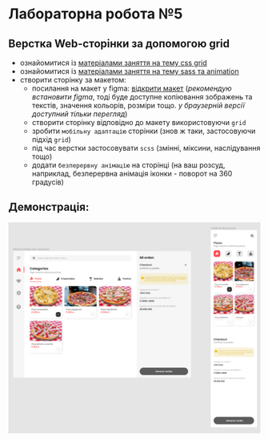 # Лабораторна робота №5
## Верстка Web-сторінки за допомогою grid

- ознайомитися із [матеріалами заняття на тему css grid](./grid/)
- ознайомитися із [матеріалами заняття на тему sass та animation](./sass/)
- створити сторінку за макетом: 
    - посилання на макет у figma: [відкрити макет](https://www.figma.com/file/fE3EC7NOQGeYMVJxxy97ts/Don-remolo-pizza-(Community)-(Copy)?node-id=101%3A1060) (*рекомендую встановити figma*, тоді буде доступне копіювання зображень та текстів, значення кольорів, розміри тощо. *у браузерній версії доступний тільки перегляд*)
    - створити сторінку відповідно до макету використовуючи `grid`
    - зробити `мобільну адаптацію` сторінки (знов ж таки, застосовуючи підхід `grid`)
    - під час верстки застосовувати `scss` (змінні, міксини, наслідування тощо)
    - додати `безперервну анімацію` на сторінці (на ваш розсуд, наприклад, безперервна анімація іконки - поворот на 360 градусів)

## Демонстрація:
!["Завдання"](./task.png)